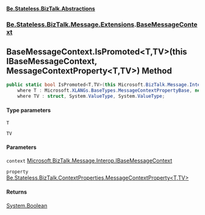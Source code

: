 #### [Be.Stateless.BizTalk.Abstractions](README.md 'README')
### [Be.Stateless.BizTalk.Message.Extensions](Be.Stateless.BizTalk.Message.Extensions.md 'Be.Stateless.BizTalk.Message.Extensions').[BaseMessageContext](BaseMessageContext.md 'Be.Stateless.BizTalk.Message.Extensions.BaseMessageContext')

## BaseMessageContext.IsPromoted<T,TV>(this IBaseMessageContext, MessageContextProperty<T,TV>) Method

```csharp
public static bool IsPromoted<T,TV>(this Microsoft.BizTalk.Message.Interop.IBaseMessageContext context, Be.Stateless.BizTalk.ContextProperties.MessageContextProperty<T,TV> property)
    where T : Microsoft.XLANGs.BaseTypes.MessageContextPropertyBase, new()
    where TV : struct, System.ValueType, System.ValueType;
```
#### Type parameters

<a name='Be.Stateless.BizTalk.Message.Extensions.BaseMessageContext.IsPromoted_T,TV_(thisMicrosoft.BizTalk.Message.Interop.IBaseMessageContext,Be.Stateless.BizTalk.ContextProperties.MessageContextProperty_T,TV_).T'></a>

`T`

<a name='Be.Stateless.BizTalk.Message.Extensions.BaseMessageContext.IsPromoted_T,TV_(thisMicrosoft.BizTalk.Message.Interop.IBaseMessageContext,Be.Stateless.BizTalk.ContextProperties.MessageContextProperty_T,TV_).TV'></a>

`TV`
#### Parameters

<a name='Be.Stateless.BizTalk.Message.Extensions.BaseMessageContext.IsPromoted_T,TV_(thisMicrosoft.BizTalk.Message.Interop.IBaseMessageContext,Be.Stateless.BizTalk.ContextProperties.MessageContextProperty_T,TV_).context'></a>

`context` [Microsoft.BizTalk.Message.Interop.IBaseMessageContext](https://docs.microsoft.com/en-us/dotnet/api/Microsoft.BizTalk.Message.Interop.IBaseMessageContext 'Microsoft.BizTalk.Message.Interop.IBaseMessageContext')

<a name='Be.Stateless.BizTalk.Message.Extensions.BaseMessageContext.IsPromoted_T,TV_(thisMicrosoft.BizTalk.Message.Interop.IBaseMessageContext,Be.Stateless.BizTalk.ContextProperties.MessageContextProperty_T,TV_).property'></a>

`property` [Be.Stateless.BizTalk.ContextProperties.MessageContextProperty&lt;](MessageContextProperty_T,TR_.md 'Be.Stateless.BizTalk.ContextProperties.MessageContextProperty<T,TR>')[T](BaseMessageContext.IsPromoted_T,TV_(thisIBaseMessageContext,MessageContextProperty_T,TV_).md#Be.Stateless.BizTalk.Message.Extensions.BaseMessageContext.IsPromoted_T,TV_(thisMicrosoft.BizTalk.Message.Interop.IBaseMessageContext,Be.Stateless.BizTalk.ContextProperties.MessageContextProperty_T,TV_).T 'Be.Stateless.BizTalk.Message.Extensions.BaseMessageContext.IsPromoted<T,TV>(this Microsoft.BizTalk.Message.Interop.IBaseMessageContext, Be.Stateless.BizTalk.ContextProperties.MessageContextProperty<T,TV>).T')[,](MessageContextProperty_T,TR_.md 'Be.Stateless.BizTalk.ContextProperties.MessageContextProperty<T,TR>')[TV](BaseMessageContext.IsPromoted_T,TV_(thisIBaseMessageContext,MessageContextProperty_T,TV_).md#Be.Stateless.BizTalk.Message.Extensions.BaseMessageContext.IsPromoted_T,TV_(thisMicrosoft.BizTalk.Message.Interop.IBaseMessageContext,Be.Stateless.BizTalk.ContextProperties.MessageContextProperty_T,TV_).TV 'Be.Stateless.BizTalk.Message.Extensions.BaseMessageContext.IsPromoted<T,TV>(this Microsoft.BizTalk.Message.Interop.IBaseMessageContext, Be.Stateless.BizTalk.ContextProperties.MessageContextProperty<T,TV>).TV')[&gt;](MessageContextProperty_T,TR_.md 'Be.Stateless.BizTalk.ContextProperties.MessageContextProperty<T,TR>')

#### Returns
[System.Boolean](https://docs.microsoft.com/en-us/dotnet/api/System.Boolean 'System.Boolean')